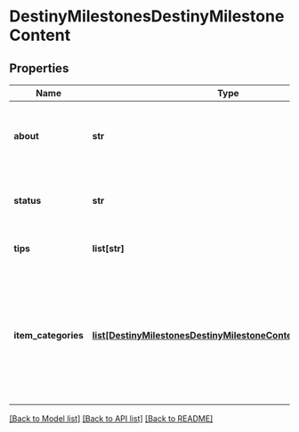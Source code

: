 # DestinyMilestonesDestinyMilestoneContent

## Properties
Name | Type | Description | Notes
------------ | ------------- | ------------- | -------------
**about** | **str** | The \&quot;About this Milestone\&quot; text from the Firehose. | [optional] 
**status** | **str** | The Current Status of the Milestone, as driven by the Firehose. | [optional] 
**tips** | **list[str]** | A list of tips, provided by the Firehose. | [optional] 
**item_categories** | [**list[DestinyMilestonesDestinyMilestoneContentItemCategory]**](DestinyMilestonesDestinyMilestoneContentItemCategory.md) | If DPS has defined items related to this Milestone, they can categorize those items in the Firehose.That data will then be returned as item categories here. | [optional] 

[[Back to Model list]](../README.md#documentation-for-models) [[Back to API list]](../README.md#documentation-for-api-endpoints) [[Back to README]](../README.md)


